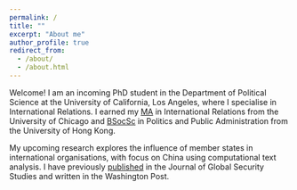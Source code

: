 ```yaml
---
permalink: /
title: ""
excerpt: "About me"
author_profile: true
redirect_from: 
  - /about/
  - /about.html
---
```


Welcome! I am an incoming PhD student in the Department of Political Science at the University of California, Los Angeles, where I specialise in International Relations. I earned my [MA](https://cir.uchicago.edu/) in International Relations from the University of Chicago and [BSocSc](https://ppaweb.hku.hk/) in Politics and Public Administration from the University of Hong Kong.

My upcoming research explores the influence of member states in international organisations, with focus on China using computational text analysis. I have previously [published](http://shinghon.github.io/publications) in the Journal of Global Security Studies and written in the Washington Post.